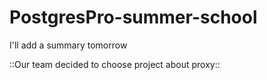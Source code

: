 # PostgresPro-summer-school

I'll add a summary tomorrow

::Our team decided to choose project about proxy::
